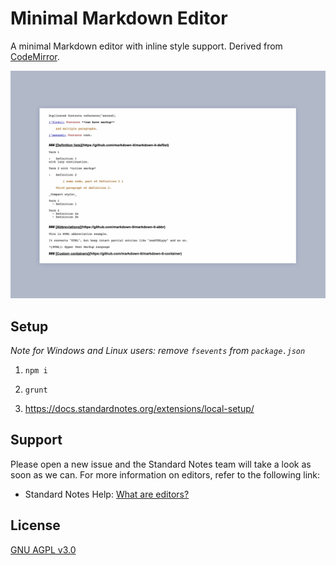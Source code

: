 # Minimal Markdown Editor

A minimal Markdown editor with inline style support. Derived from [CodeMirror](https://github.com/codemirror/codemirror).

![minimal markdown editor](min-markdown.jpg)

## Setup

*Note for Windows and Linux users: remove `fsevents` from `package.json`*

1. `npm i` 

1. `grunt`

1. https://docs.standardnotes.org/extensions/local-setup/

## Support

Please open a new issue and the Standard Notes team will take a look as soon as we can. For more information on editors, refer to the following link:

- Standard Notes Help: [What are editors?](https://standardnotes.org/help/77/what-are-editors)

## License

[GNU AGPL v3.0](https://choosealicense.com/licenses/agpl-3.0/)

